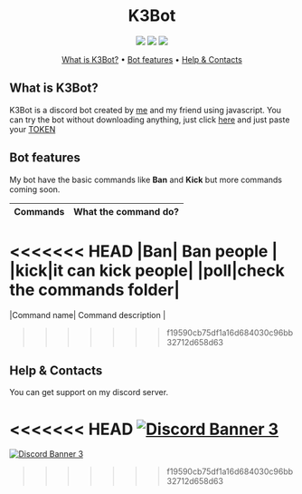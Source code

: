 <h1 align="center"><b>K3Bot</b></h1>

<p align="center">
  <a href='LICENSE'><img src='https://raster.shields.io/badge/License-AGPL-3.0%20LIcense-16c60c.svg?style=for-the-badge'></a>
  <a href='https://github.com/Unknownio/SimpleBot/releases'><img src='https://raster.shields.io/badge/Project-Releases-red.svg?style=for-the-badge'></a>
  <a href='#'><img src='https://raster.shields.io/badge/Language-JS-orange.svg?style=for-the-badge'></a>
</p>

<p align="center">
<a href='#what-is-k3bot'>What is K3Bot?</a>
•
<a href='#bot-features'>Bot features</a>
•
<a href='#help--contacts'>Help & Contacts</a>
</p>


## What is K3Bot?
K3Bot is a discord bot created by [me](https://github.com/Unknownio) and my friend using javascript.
You can try the bot without downloading anything, just click [here](https://repl.it/join/zulovgka-gamerpubg1008) and just paste your [TOKEN](https://www.writebots.com/discord-bot-token/)




## Bot features
My bot have the basic commands like <b>Ban</b> and <b>Kick</b> but more commands coming soon.

|Commands    |What the command do? |
|------------|---------------------|
<<<<<<< HEAD
|Ban| Ban people |
|kick|it can kick people|
|poll|check the commands folder|
=======
|Command name| Command description |
>>>>>>> f19590cb75df1a16d684030c96bb32712d658d63

## Help & Contacts

You can get support on my discord server.

<<<<<<< HEAD
<a target="_blank" rel="noopener noreferrer" href='https://discord.gg/ZcJaaYU52D'>![Discord Banner 3](https://discordapp.com/api/guilds/713417725191389184/widget.png?style=banner3)</a>
=======
<a target="_blank" rel="noopener noreferrer" href='https://discord.gg/8PDEQqsG5b'>![Discord Banner 3](https://discordapp.com/api/guilds/713417725191389184/widget.png?style=banner3)</a>
>>>>>>> f19590cb75df1a16d684030c96bb32712d658d63

